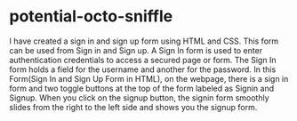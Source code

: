 # potential-octo-sniffle
I have created a sign in and sign up form using HTML and CSS. This form can be used from Sign in and Sign up. A Sign In form is used to enter authentication credentials to access a secured page or form. The Sign In form holds a field for the username and another for the password.
In this Form(Sign In and Sign Up Form in HTML), on the webpage, there is a sign in form and two toggle buttons at the top of the form labeled as Signin and Signup. When you click on the signup button, the signin form smoothly slides from the right to the left side and shows you the signup form.
